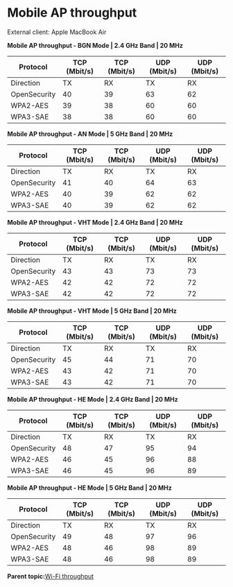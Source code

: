 # Mobile AP throughput

External client: Apple MacBook Air

**Mobile AP throughput - BGN Mode | 2.4 GHz Band | 20 MHz**

|Protocol|TCP \(Mbit/s\)|TCP \(Mbit/s\)|UDP \(Mbit/s\)|UDP \(Mbit/s\)|
|--------|--------------|--------------|--------------|--------------|
|Direction|TX|RX|TX|RX|
|OpenSecurity|40|39|63|62|
|WPA2-AES|39|38|60|60|
|WPA3-SAE|38|38|60|60|

**Mobile AP throughput - AN Mode | 5 GHz Band | 20 MHz**

|Protocol|TCP \(Mbit/s\)|TCP \(Mbit/s\)|UDP \(Mbit/s\)|UDP \(Mbit/s\)|
|--------|--------------|--------------|--------------|--------------|
|Direction|TX|RX|TX|RX|
|OpenSecurity|41|40|64|63|
|WPA2-AES|40|39|62|62|
|WPA3-SAE|40|39|62|62|

**Mobile AP throughput - VHT Mode | 2.4 GHz Band | 20 MHz**

|Protocol|TCP \(Mbit/s\)|TCP \(Mbit/s\)|UDP \(Mbit/s\)|UDP \(Mbit/s\)|
|--------|--------------|--------------|--------------|--------------|
|Direction|TX|RX|TX|RX|
|OpenSecurity|43|43|73|73|
|WPA2-AES|42|42|72|72|
|WPA3-SAE|42|42|72|72|

**Mobile AP throughput - VHT Mode | 5 GHz Band | 20 MHz**

|Protocol|TCP \(Mbit/s\)|TCP \(Mbit/s\)|UDP \(Mbit/s\)|UDP \(Mbit/s\)|
|--------|--------------|--------------|--------------|--------------|
|Direction|TX|RX|TX|RX|
|OpenSecurity|45|44|71|70|
|WPA2-AES|43|42|71|70|
|WPA3-SAE|43|42|71|70|

**Mobile AP throughput - HE Mode | 2.4 GHz Band | 20 MHz**

|Protocol|TCP \(Mbit/s\)|TCP \(Mbit/s\)|UDP \(Mbit/s\)|UDP \(Mbit/s\)|
|--------|--------------|--------------|--------------|--------------|
|Direction|TX|RX|TX|RX|
|OpenSecurity|48|47|95|94|
|WPA2-AES|46|45|96|88|
|WPA3-SAE|46|45|96|89|

**Mobile AP throughput - HE Mode | 5 GHz Band | 20 MHz**

|Protocol|TCP \(Mbit/s\)|TCP \(Mbit/s\)|UDP \(Mbit/s\)|UDP \(Mbit/s\)|
|--------|--------------|--------------|--------------|--------------|
|Direction|TX|RX|TX|RX|
|OpenSecurity|49|48|97|96|
|WPA2-AES|48|46|98|89|
|WPA3-SAE|48|46|98|89|

**Parent topic:**[Wi-Fi throughput](../topics/wi-fi_throughput_06.md)

